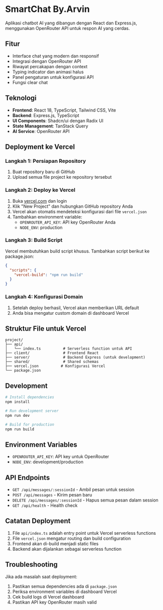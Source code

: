 # SmartChat By.Arvin

Aplikasi chatbot AI yang dibangun dengan React dan Express.js, menggunakan OpenRouter API untuk respon AI yang cerdas.

## Fitur

- Interface chat yang modern dan responsif
- Integrasi dengan OpenRouter API
- Riwayat percakapan dengan context
- Typing indicator dan animasi halus
- Panel pengaturan untuk konfigurasi API
- Fungsi clear chat

## Teknologi

- **Frontend**: React 18, TypeScript, Tailwind CSS, Vite
- **Backend**: Express.js, TypeScript
- **UI Components**: Shadcn/ui dengan Radix UI
- **State Management**: TanStack Query
- **AI Service**: OpenRouter API

## Deployment ke Vercel

### Langkah 1: Persiapan Repository

1. Buat repository baru di GitHub
2. Upload semua file project ke repository tersebut

### Langkah 2: Deploy ke Vercel

1. Buka [vercel.com](https://vercel.com) dan login
2. Klik "New Project" dan hubungkan GitHub repository Anda
3. Vercel akan otomatis mendeteksi konfigurasi dari file `vercel.json`
4. Tambahkan environment variable:
   - `OPENROUTER_API_KEY`: API key OpenRouter Anda
   - `NODE_ENV`: production

### Langkah 3: Build Script

Vercel membutuhkan build script khusus. Tambahkan script berikut ke package.json:

```json
{
  "scripts": {
    "vercel-build": "npm run build"
  }
}
```

### Langkah 4: Konfigurasi Domain

1. Setelah deploy berhasil, Vercel akan memberikan URL default
2. Anda bisa mengatur custom domain di dashboard Vercel

## Struktur File untuk Vercel

```
project/
├── api/
│   └── index.ts          # Serverless function untuk API
├── client/               # Frontend React
├── server/               # Backend Express (untuk development)
├── shared/               # Shared schemas
├── vercel.json          # Konfigurasi Vercel
└── package.json
```

## Development

```bash
# Install dependencies
npm install

# Run development server
npm run dev

# Build for production
npm run build
```

## Environment Variables

- `OPENROUTER_API_KEY`: API key untuk OpenRouter
- `NODE_ENV`: development/production

## API Endpoints

- `GET /api/messages/:sessionId` - Ambil pesan untuk session
- `POST /api/messages` - Kirim pesan baru
- `DELETE /api/messages/:sessionId` - Hapus semua pesan dalam session
- `GET /api/health` - Health check

## Catatan Deployment

1. File `api/index.ts` adalah entry point untuk Vercel serverless functions
2. File `vercel.json` mengatur routing dan build configuration
3. Frontend akan di-build menjadi static files
4. Backend akan dijalankan sebagai serverless function

## Troubleshooting

Jika ada masalah saat deployment:

1. Pastikan semua dependencies ada di `package.json`
2. Periksa environment variables di dashboard Vercel
3. Cek build logs di Vercel dashboard
4. Pastikan API key OpenRouter masih valid